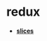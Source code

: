 <!-- generated by markdown-notes-tree -->

# redux

<!-- optional markdown-notes-tree directory description starts here -->

<!-- optional markdown-notes-tree directory description ends here -->

- [**slices**](slices)
